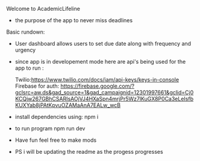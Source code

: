 Welcome to AcademicLifeline

- the purpose of the app to never miss deadlines

Basic rundown:

- User dashboard allows users to set due date along with frequency and urgency




- since app is in developement mode here are api's being used for the app to run :

  Twilio:https://www.twilio.com/docs/iam/api-keys/keys-in-console
  Firebase for auth: https://firebase.google.com/?gclsrc=aw.ds&gad_source=1&gad_campaignid=12301997661&gclid=Cj0KCQjw267GBhCSARIsAOjVJ4HXaSpn4mrjPr5Wz7lKuGX8P0Ca3eLeIsfbKUXYab8jPAtKpvuOZAMaAnA7EALw_wcB

- install dependencies using:
npm i

- to run program 
npm run dev 


- Have fun feel free to make mods 



- PS i will be updating the readme as the progess progresses 
